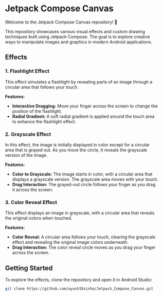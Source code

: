 # Jetpack Compose Canvas

Welcome to the Jetpack Compose Canvas repository! 🎨

This repository showcases various visual effects and custom drawing techniques built using Jetpack Compose. The goal is to explore creative ways to manipulate images and graphics in modern Android applications.

## Effects

### 1. Flashlight Effect
This effect simulates a flashlight by revealing parts of an image through a circular area that follows your touch.

**Features:**
- **Interactive Dragging:** Move your finger across the screen to change the position of the flashlight.
- **Radial Gradient:** A soft radial gradient is applied around the touch area to enhance the flashlight effect.

### 2. Grayscale Effect
In this effect, the image is initially displayed in color except for a circular area that is grayed out. As you move the circle, it reveals the grayscale version of the image.

**Features:**
- **Color to Grayscale:** The image starts in color, with a circular area that displays a grayscale version. The grayscale area moves with your touch.
- **Drag Interaction:** The grayed-out circle follows your finger as you drag it across the screen.

### 3. Color Reveal Effect
This effect displays an image in grayscale, with a circular area that reveals the original colors when touched.

**Features:**
- **Color Reveal:** A circular area follows your touch, clearing the grayscale effect and revealing the original image colors underneath.
- **Drag Interaction:** The color reveal circle moves as you drag your finger across the screen.

## Getting Started

To explore the effects, clone the repository and open it in Android Studio:

```bash
git clone https://github.com/ayush19sinha/Jetpack_Compose_Canvas.git
